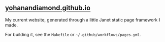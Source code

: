 ## [yohanandiamond.github.io](https://yohanandiamond.github.io/)

My current website, generated through a little Janet static page framework I made.

For building it, see the `Makefile` or `~/.github/workflows/pages.yml`.
